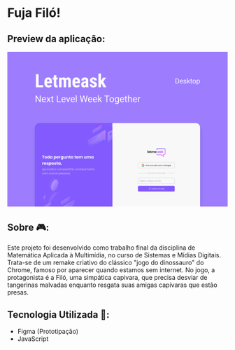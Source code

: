 # Fuja Filó!

## Preview da aplicação: 
![imagem](https://github.com/leticia-rodriguesf/nlw-letmeask/blob/main/src/assets/images/cover.svg)

## Sobre 🎮: 
Este projeto foi desenvolvido como trabalho final da disciplina de Matemática Aplicada à Multimídia, no curso de Sistemas e Mídias Digitais. Trata-se de um remake criativo do clássico "jogo do dinossauro" do Chrome, famoso por aparecer quando estamos sem internet. No jogo, a protagonista é a Filó, uma simpática capivara, que precisa desviar de tangerinas malvadas enquanto resgata suas amigas capivaras que estão presas.

## Tecnologia Utilizada 🎯: 
* Figma (Prototipação)
* JavaScript
